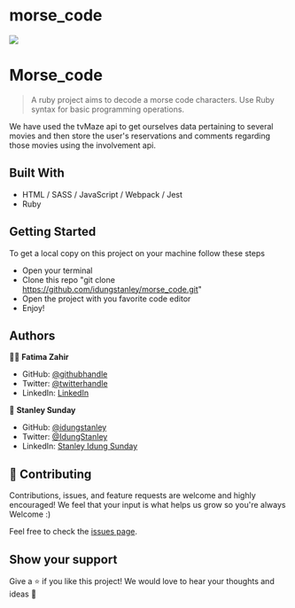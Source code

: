 # morse_code

![](https://img.shields.io/badge/morsecode-blueviolet)

# Morse_code

>A ruby project aims to decode a morse code characters. Use Ruby syntax for basic programming operations.


We have used the tvMaze api to get ourselves data pertaining to several movies and then store the user's reservations and comments regarding those movies using the involvement api.


## Built With

- HTML / SASS / JavaScript / Webpack / Jest
- Ruby

## Getting Started

To get a local copy on this project on your machine follow these steps
- Open your terminal
- Clone this repo "git clone https://github.com/idungstanley/morse_code.git"
- Open the project with you favorite code editor
- Enjoy!

## Authors

👤👤 **Fatima Zahir**

- GitHub: [@githubhandle](https://github.com/Fatima-hub333)
- Twitter: [@twitterhandle](https://twitter.com/Fatima_developr)
- LinkedIn: [LinkedIn](https://www.linkedin.com/in/fatimaa-zahir/)

👤 **Stanley Sunday**

- GitHub: [@idungstanley](https://github.com/idungstanley)
- Twitter: [@IdungStanley](https://twitter.com/IdungStanley)
- LinkedIn: [Stanley Idung Sunday](https://www.linkedin.com/in/sundaystanley56/)


## 🤝 Contributing

Contributions, issues, and feature requests are welcome and highly encouraged!
We feel that your input is what helps us grow so you're always Welcome :)

Feel free to check the [issues page](https://github.com/idungstanley/morse_code/issues).

## Show your support

Give a ⭐️ if you like this project!
We would love to hear your thoughts and ideas 🖤